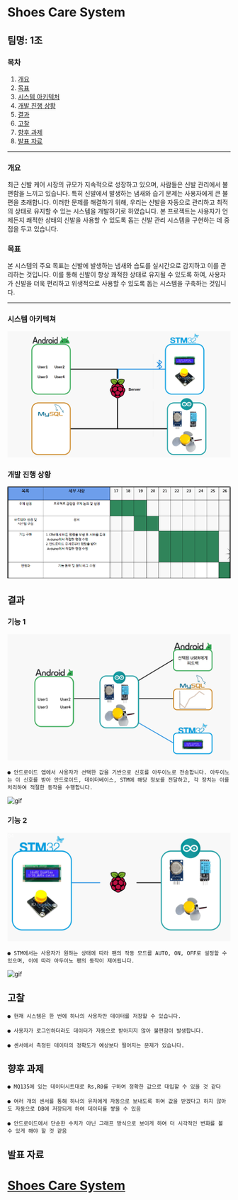 
# Shoes Care System

## 팀명: 1조 

### 목차
1. [개요](#개요)
2. [목표](#목표)
3. [시스템 아키텍처](#시스템-아키텍쳐)
4. [개발 진행 상황](#개발-진행-상황)
5. [결과](#결과)
6. [고찰](#고찰)
7. [향후 과제](#향후-과제)
8. [발표 자료](#발표-자료)
---

### 개요
최근 신발 케어 시장의 규모가 지속적으로 성장하고 있으며, 사람들은 신발 관리에서 불편함을 느끼고 있습니다. 특히 신발에서 발생하는 냄새와 습기 문제는 사용자에게 큰 불편을 초래합니다. 이러한 문제를 해결하기 위해, 우리는 신발을 자동으로 관리하고 최적의 상태로 유지할 수 있는 시스템을 개발하기로 하였습니다. 본 프로젝트는 사용자가 언제든지 쾌적한 상태의 신발을 사용할 수 있도록 돕는 신발 관리 시스템을 구현하는 데 중점을 두고 있습니다.

### 목표

본 시스템의 주요 목표는 신발에 발생하는 냄새와 습도를 실시간으로 감지하고 이를 관리하는 것입니다. 이를 통해 신발이 항상 쾌적한 상태로 유지될 수 있도록 하여, 사용자가 신발을 더욱 편리하고 위생적으로 사용할 수 있도록 돕는 시스템을 구축하는 것입니다.

---

### 시스템 아키텍쳐

![images](./images/system2.png)


### 개발 진행 상황

![images](./images/process.png)

## 결과

### 기능 1
![images](./images/result1.png)
```
● 안드로이드 앱에서 사용자가 선택한 값을 기반으로 신호를 아두이노로 전송합니다. 아두이노는 이 신호를 받아 안드로이드, 데이터베이스, STM에 해당 정보를 전달하고, 각 장치는 이를 처리하여 적절한 동작을 수행합니다.
```

![gif](./images/시연1.gif)

### 기능 2

![images](./images/result2.png)
```
● STM에서는 사용자가 원하는 상태에 따라 팬의 작동 모드를 AUTO, ON, OFF로 설정할 수 있으며, 이에 따라 아두이노 팬의 동작이 제어됩니다.
```
![gif](./images/시연2.gif)



## 고찰
```
● 현재 시스템은 한 번에 하나의 사용자만 데이터를 저장할 수 있습니다.

● 사용자가 로그인하더라도 데이터가 자동으로 받아지지 않아 불편함이 발생합니다.

● 센서에서 측정된 데이터의 정확도가 예상보다 떨어지는 문제가 있습니다.
```

## 향후 과제
```
● MQ135에 있는 데이터시트대로 Rs,R0를 구하여 정확한 값으로 대입할 수 있을 것 같다

● 여러 개의 센서를 통해 하나의 유저에게 자동으로 보내도록 하여 값을 받겠다고 하지 않아도 자동으로 DB에 저장되게 하여 데이터를 쌓을 수 있음

● 안드로이드에서 단순한 수치가 아닌 그래프 방식으로 보이게 하여 더 시각적인 변화를 볼 수 있게 해야 할 것 같음
```

## 발표 자료

# [Shoes Care System](./Shoes%20Care%20System_발표.pptx)


